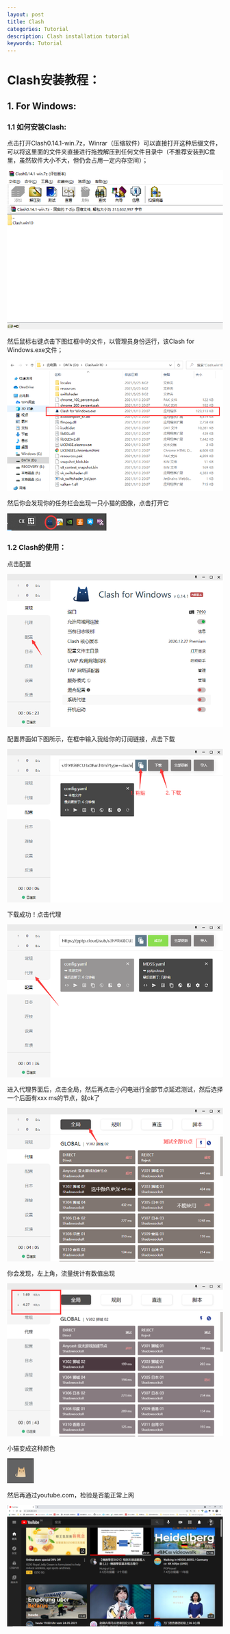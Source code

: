 ```yaml
---
layout: post
title: Clash
categories: Tutorial
description: Clash installation tutorial
keywords: Tutorial
---
```


# Clash安装教程：

## 1. For Windows:

### 1.1 如何安装Clash:

点击打开Clash0.14.1-win.7z，Winrar（压缩软件）可以直接打开这种后缀文件，可以将这里面的文件夹直接进行拖拽解压到任何文件目录中（不推荐安装到C盘里，虽然软件大小不大，但仍会占用一定内存空间）；

![image-20210525080342313](/assets/img/image-20210525080342313.png)

然后鼠标右键点击下图红框中的文件，以管理员身份运行，该Clash for Windows.exe文件；

![image-20210525080809655](/assets/img/image-20210525080809655.png)

然后你会发现你的任务栏会出现一只小猫的图像，点击打开它

![image-20210525081120318](/assets/img/image-20210525081120318.png)

### 1.2 Clash的使用：

点击配置

![image-20210525081559255](/assets/img/image-20210525081559255.png)

配置界面如下图所示，在框中输入我给你的订阅链接，点击下载

![image-20210525082043365](/assets/img/image-20210525082043365.png)

下载成功！点击代理

![image-20210525082201556](/assets/img/image-20210525082201556.png)

进入代理界面后，点击全局，然后再点击小闪电进行全部节点延迟测试，然后选择一个后面有xxx ms的节点，就ok了

![image-20210525083814850](/assets/img/image-20210525083814850.png)

你会发现，左上角，流量统计有数值出现

![img](/assets/img/B~XLA{PFS5CUAO{SQ3H6_4N.png)

小猫变成这种颜色

![img](/assets/img/aaa.png)

然后再通过youtube.com，检验是否能正常上网

![image-20210525085320164](/assets/img/image-20210525085320164.png)



